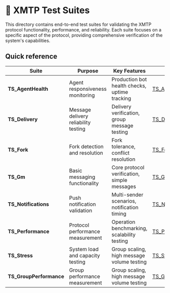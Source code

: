 # 🧪 XMTP Test Suites

This directory contains end-to-end test suites for validating the XMTP protocol functionality, performance, and reliability. Each suite focuses on a specific aspect of the protocol, providing comprehensive verification of the system's capabilities.

## Quick reference

| Suite                   | Purpose                              | Key Features                                  | Link to test file                                                                |
| ----------------------- | ------------------------------------ | --------------------------------------------- | -------------------------------------------------------------------------------- |
| **TS_AgentHealth**      | Agent responsiveness monitoring      | Production bot health checks, uptime tracking | [TS_AgentHealth.test.ts](./TS_AgentHealth/TS_AgentHealth.test.ts)                |
| **TS_Delivery**         | Message delivery reliability testing | Delivery verification, group message testing  | [TS_Delivery.test.ts](./TS_Delivery/TS_Delivery.test.ts)                         |
| **TS_Fork**             | Fork detection and resolution        | Fork tolerance, conflict resolution           | [TS_Fork.test.ts](./TS_Fork/TS_Fork.test.ts)                                     |
| **TS_Gm**               | Basic messaging functionality        | Core protocol verification, simple messages   | [TS_Gm.test.ts](./TS_Gm/TS_Gm.test.ts)                                           |
| **TS_Notifications**    | Push notification validation         | Multi-sender scenarios, notification timing   | [TS_Notifications.test.ts](./TS_Notifications/TS_Notifications.test.ts)          |
| **TS_Performance**      | Protocol performance measurement     | Operation benchmarking, scalability testing   | [TS_Performance.test.ts](./TS_Performance/TS_Performance.test.ts)                |
| **TS_Stress**           | System load and capacity testing     | Group scaling, high message volume testing    | [TS_Stress.test.ts](./TS_Stress/TS_Stress.test.ts)                               |
| **TS_GroupPerformance** | Group performance measurement        | Group scaling, high message volume testing    | [TS_GroupPerformance.test.ts](./TS_GroupPerformance/TS_GroupPerformance.test.ts) |
